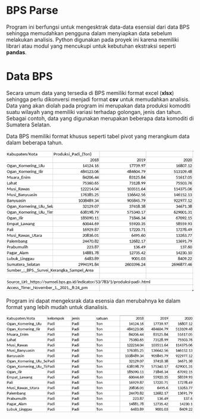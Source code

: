 # BPS Parse

Program ini berfungsi untuk mengesktrak data-data esensial dari data BPS
sehingga memudahkan pengguna dalam menyiapkan data sebelum melakukan analisis.
Python digunakan pada proyek ini karena memiliki librari atau modul yang mencukupi untuk kebutuhan ekstraksi seperti **pandas**.
    
# Data BPS
Secara umum data yang tersedia di BPS memiliki format excel (**xlsx**)
sehingga perlu dikonversi menjadi format **csv** untuk memudahkan analisis. Data yang akan diolah pada program ini merupakan data produksi komoditi suatu wilayah yang memiliki variasi terhadap golongan, jenis dan tahun. Sebagai contoh, data yang digunakan merupakan beberapa data komoditi di Sumatera Selatan.

Data BPS memiliki format khusus seperti tabel pivot yang merangkum data dalam beberapa tahun.

![Contoh data awal](img/awal.png)

Program ini dapat mengeksrak data esensia dan merubahnya ke dalam format yang lebih mudah untuk dianalisis.

![Contoh hasil](img/akhir.png)


